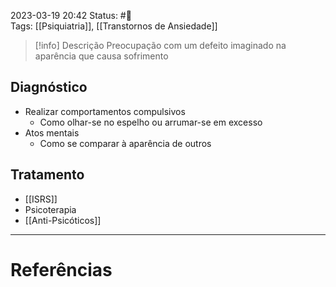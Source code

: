 2023-03-19 20:42
Status: #🌱   
Tags: [[Psiquiatria]], [[Transtornos de Ansiedade]]
<br/>
>[!info] Descrição
>Preocupação com um defeito imaginado na aparência que causa sofrimento

## Diagnóstico
- Realizar comportamentos compulsivos
	- Como olhar-se no espelho ou arrumar-se em excesso
- Atos mentais
	- Como se comparar à aparência de outros
## Tratamento
- [[ISRS]]
- Psicoterapia
- [[Anti-Psicóticos]]
____
# Referências

